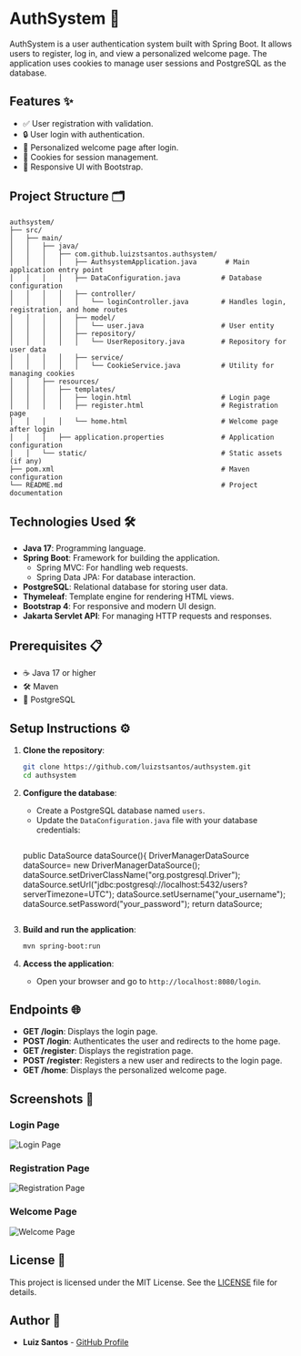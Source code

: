 # AuthSystem 🚀

AuthSystem is a user authentication system built with Spring Boot. It allows users to register, log in, and view a personalized welcome page. The application uses cookies to manage user sessions and PostgreSQL as the database.

## Features ✨

- ✅ User registration with validation.
- 🔒 User login with authentication.
- 🎉 Personalized welcome page after login.
- 🍪 Cookies for session management.
- 📱 Responsive UI with Bootstrap.

## Project Structure 🗂️

```
authsystem/
├── src/
│   ├── main/
│   │   ├── java/
│   │   │   ├── com.github.luizstsantos.authsystem/
│   │   │   │   ├── AuthsystemApplication.java       # Main application entry point
│   │   │   │   ├── DataConfiguration.java          # Database configuration
│   │   │   │   ├── controller/
│   │   │   │   │   └── loginController.java        # Handles login, registration, and home routes
│   │   │   │   ├── model/
│   │   │   │   │   └── user.java                   # User entity
│   │   │   │   ├── repository/
│   │   │   │   │   └── UserRepository.java         # Repository for user data
│   │   │   │   ├── service/
│   │   │   │   │   └── CookieService.java          # Utility for managing cookies
│   │   ├── resources/
│   │   │   ├── templates/
│   │   │   │   ├── login.html                      # Login page
│   │   │   │   ├── register.html                   # Registration page
│   │   │   │   └── home.html                       # Welcome page after login
│   │   │   ├── application.properties              # Application configuration
│   │   └── static/                                 # Static assets (if any)
├── pom.xml                                         # Maven configuration
└── README.md                                       # Project documentation
```

## Technologies Used 🛠️

- **Java 17**: Programming language.
- **Spring Boot**: Framework for building the application.
  - Spring MVC: For handling web requests.
  - Spring Data JPA: For database interaction.
- **PostgreSQL**: Relational database for storing user data.
- **Thymeleaf**: Template engine for rendering HTML views.
- **Bootstrap 4**: For responsive and modern UI design.
- **Jakarta Servlet API**: For managing HTTP requests and responses.

## Prerequisites 📋

- ☕ Java 17 or higher
- 🛠️ Maven
- 🐘 PostgreSQL

## Setup Instructions ⚙️

1. **Clone the repository**:
   ```bash
   git clone https://github.com/luizstsantos/authsystem.git
   cd authsystem
   ```

2. **Configure the database**:
   - Create a PostgreSQL database named `users`.
   - Update the `DataConfiguration.java` file with your database credentials:
     ```DataConfiguration.java
    public DataSource dataSource(){
        DriverManagerDataSource dataSource= new DriverManagerDataSource();
        dataSource.setDriverClassName("org.postgresql.Driver");
        dataSource.setUrl("jdbc:postgresql://localhost:5432/users?serverTimezone=UTC");
        dataSource.setUsername("your_username");
        dataSource.setPassword("your_password");
        return dataSource;
     ```

3. **Build and run the application**:
   ```bash
   mvn spring-boot:run
   ```

4. **Access the application**:
   - Open your browser and go to `http://localhost:8080/login`.

## Endpoints 🌐

- **GET /login**: Displays the login page.
- **POST /login**: Authenticates the user and redirects to the home page.
- **GET /register**: Displays the registration page.
- **POST /register**: Registers a new user and redirects to the login page.
- **GET /home**: Displays the personalized welcome page.

## Screenshots 📸

### Login Page
![Login Page](https://via.placeholder.com/800x400?text=Login+Page)

### Registration Page
![Registration Page](https://via.placeholder.com/800x400?text=Registration+Page)

### Welcome Page
![Welcome Page](https://via.placeholder.com/800x400?text=Welcome+Page)

## License 📄

This project is licensed under the MIT License. See the [LICENSE](LICENSE) file for details.

## Author 👤

- **Luiz Santos** - [GitHub Profile](https://github.com/luizstsantos)